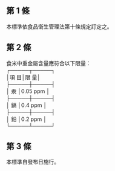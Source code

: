 第 1 條
-------
本標準依食品衛生管理法第十條規定訂定之。

第 2 條
-------
食米中重金屬含量應符合以下限量：  
┌─────┬─────┐  
│項      目│限      量│  
├─────┼─────┤  
│    汞    │0.05  ppm │  
├─────┼─────┤  
│    鎘    │0.4 ppm   │  
├─────┼─────┤  
│    鉛    │0.2 ppm   │  
└─────┴─────┘

第 3 條
-------
本標準自發布日施行。

